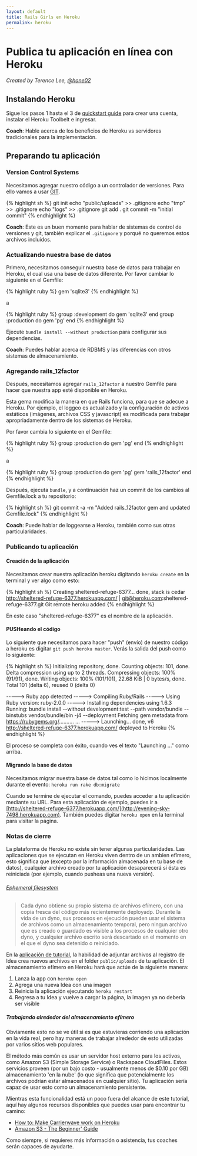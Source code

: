 ```yaml
---
layout: default
title: Rails Girls en Heroku
permalink: heroku
---
```


# Publica tu aplicación en línea con Heroku

*Created by Terence Lee, [@hone02](https://twitter.com/hone02)*

## Instalando Heroku

Sigue los pasos 1 hasta el 3 de [quickstart guide](https://devcenter.heroku.com/articles/getting-started-with-ruby#introduction) para crear una cuenta, instalar el Heroku Toolbelt e ingresar.

**Coach**: Hable acerca de los beneficios de Heroku vs servidores tradicionales para la implementación.

## Preparando tu aplicación

### Version Control Systems

Necesitamos agregar nuestro código a un controlador de versiones. Para ello vamos a usar [GIT](https://git-scm.com/). 

{% highlight sh %}
git init
echo "public/uploads" >> .gitignore
echo "tmp" >> .gitignore
echo "logs" >> .gitignore
git add .
git commit -m "initial commit"
{% endhighlight %}

__Coach__: Este es un buen momento para hablar de sistemas de control de versiones y git, también explicar el `.gitignore` y porqué no queremos estos archivos incluidos.

### Actualizando nuestra base de datos

Primero, necesitamos conseguir nuestra base de datos para trabajar en Heroku, el cual usa una base de datos diferente. Por favor cambiar lo siguiente en el Gemfile:

{% highlight ruby %}
gem 'sqlite3'
{% endhighlight %}

a

{% highlight ruby %}
group :development do
  gem 'sqlite3'
end
group :production do
  gem 'pg'
end
{% endhighlight %}

Ejecute `bundle install --without production` para configurar sus dependencias.

__Coach__: Puedes hablar acerca de RDBMS y las diferencias con otros sistemas de almacenamiento.


### Agregando rails_12factor

Después, necesitamos agregar `rails_12factor` a nuestro Gemfile para hacer que nuestra app esté disponible en Heroku.

Esta gema modifica la manera en que Rails funciona, para que se adecue a Heroku. Por ejemplo, el loggeo es actualizado y la configuración de activos estáticos (imágenes, archivos CSS y javascript) es modificada para trabajar apropriadamente dentro de los sistemas de Heroku.

Por favor cambia lo siguiente en el Gemfile:

{% highlight ruby %}
group :production do
  gem 'pg'
end
{% endhighlight %}

a

{% highlight ruby %}
group :production do
  gem 'pg'
  gem 'rails_12factor'
end
{% endhighlight %}

Después, ejecuta `bundle`, y a continuación haz un commit de los cambios al Gemfile.lock a tu repositorio:

{% highlight sh %}
git commit -a -m "Added rails_12factor gem and updated Gemfile.lock"
{% endhighlight %}

__Coach__: Puede hablar de loggearse a Heroku, también como sus otras particularidades.


### Publicando tu aplicación

#### Creación de la aplicación

Necesitamos crear nuestra aplicación heroku digitando `heroku create` en la terminal y ver algo como esto:

{% highlight sh %}
Creating sheltered-refuge-6377... done, stack is cedar
http://sheltered-refuge-6377.herokuapp.com/ | git@heroku.com:sheltered-refuge-6377.git
Git remote heroku added
{% endhighlight %}

En este caso "sheltered-refuge-6377" es el nombre de la aplicación.

#### PUSHeando el código

Lo siguiente que necesitamos para hacer "push" (envío) de nuestro código a heroku es digitar `git push heroku master`. Verás la salida del push como lo siguiente:

{% highlight sh %}
Initializing repository, done.
Counting objects: 101, done.
Delta compression using up to 2 threads.
Compressing objects: 100% (91/91), done.
Writing objects: 100% (101/101), 22.68 KiB | 0 bytes/s, done.
Total 101 (delta 6), reused 0 (delta 0)

-----> Ruby app detected
-----> Compiling Ruby/Rails
-----> Using Ruby version: ruby-2.0.0
-----> Installing dependencies using 1.6.3
       Running: bundle install --without development:test --path vendor/bundle --binstubs vendor/bundle/bin -j4 --deployment
       Fetching gem metadata from https://rubygems.org/..........
...
-----> Launching... done, v6
       http://sheltered-refuge-6377.herokuapp.com/ deployed to Heroku
{% endhighlight %}

El proceso se completa con éxito, cuando ves el texto "Launching ..." como arriba.

#### Migrando la base de datos

Necesitamos migrar nuestra base de datos tal como lo hicimos localmente durante el evento: `heroku run rake db:migrate`

Cuando se termine de ejecutar el comando, puedes acceder a tu aplicación mediante su URL. Para esta aplicación de ejemplo, puedes ir a [http://sheltered-refuge-6377.herokuapp.com/](http://evening-sky-7498.herokuapp.com). También puedes digitar `heroku open` en la terminal para visitar la página.

### Notas de cierre

La plataforma de Heroku no existe sin tener algunas particularidades. Las aplicaciones que se ejecutan en Heroku viven dentro de un ambien efímero, esto significa que (excepto por la información almacenada en tu base de datos), cualquier archivo creado por tu aplicación desaparecerá si ésta es reiniciada (por ejemplo, cuando pusheas una nueva versión).

###### [Ephemeral filesystem](https://devcenter.heroku.com/articles/dynos#ephemeral-filesystem)
> Cada dyno obtiene su propio sistema de archivos efímero, con una copia fresca del código más recientemente deployadp. Durante la vida de un dyno, sus procesos en ejecución pueden usar el sistema de archivos como un almacenamiento temporal, pero ningun archivo que es creado o guardado es visible a los procesos de cualquier otro dyno, y cualquier archivo escrito será descartado en el momento en el que el dyno sea detenido o reiniciado.

En la [aplicación de tutorial](/app), la habilidad de adjuntar archivos al registro de Idea crea nuevos archivos en el folder `public/uploads` de tu aplicación. El almacenamiento efímero en Heroku hará que actúe de la siguiente manera:

1. Lanza la app con `heroku open`
2. Agrega una nueva Idea con una imagen
3. Reinicia la aplicación ejecutando `heroku restart`
4. Regresa a tu Idea y vuelve a cargar la página, la imagen ya no debería ser visible

##### Trabajando alrededor del almacenamiento efímero

Obviamente esto no se ve útil si es que estuvieras corriendo una aplicación en la vida real, pero hay maneras de trabajar alrededor de esto utilizadas por varios sitios web populares.

El método más común es usar un servidor host externo para los activos, como Amazon S3 (Simple Storage Service) o Rackspace CloudFiles. Estos servicios proveen (por un bajo costo - usualmente menos de $0.10 por GB) almacenamiento 'en la nube' (lo que significa que potencialmente los archivos podrían estar almacenados en cualquier sitio). Tu aplicación sería capaz de usar esto como un almacenamiento persistente.

Mientras esta funcionalidad está un poco fuera del alcance de este tutorial, aquí hay algunos recursos disponibles que puedes usar para encontrar tu camino:

* [How to: Make Carrierwave work on Heroku](https://github.com/carrierwaveuploader/carrierwave/wiki/How-to%3A-Make-Carrierwave-work-on-Heroku)
* [Amazon S3 - The Beginner' Guide](http://www.hongkiat.com/blog/amazon-s3-the-beginners-guide/)

Como siempre, si requieres más información o asistencia, tus coaches serán capaces de ayudarte.

